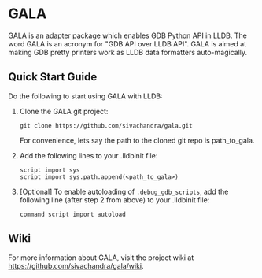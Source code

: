 # GALA

GALA is an adapter package which enables GDB Python API in LLDB. The word
GALA is an acronym for "GDB API over LLDB API". GALA is aimed at making
GDB pretty printers work as LLDB data formatters auto-magically.

## Quick Start Guide

Do the following to start using GALA with LLDB:

  1. Clone the GALA git project:

         git clone https://github.com/sivachandra/gala.git

     For convenience, lets say the path to the cloned git repo
     is path_to_gala.

  2. Add the following lines to your .lldbinit file:

         script import sys
         script import sys.path.append(<path_to_gala>)

  3. [Optional] To enable autoloading of `.debug_gdb_scripts`, add the following
     line (after step 2 from above) to your .lldbinit file:

         command script import autoload

## Wiki

For more information about GALA, visit the project wiki at
https://github.com/sivachandra/gala/wiki.
